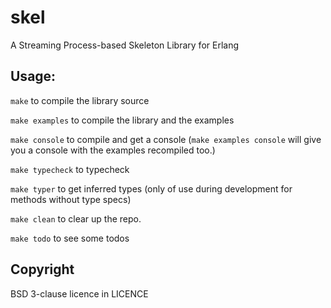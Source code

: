 skel
====

A Streaming Process-based Skeleton Library for Erlang

Usage:
------

`make` to compile the library source

`make examples` to compile the library and the examples

`make console` to compile and get a console (`make examples console` will give you a console with the examples recompiled too.)

`make typecheck` to typecheck

`make typer` to get inferred types (only of use during development for methods without type specs)

`make clean` to clear up the repo.

`make todo` to see some todos


Copyright
---------

BSD 3-clause licence in LICENCE
